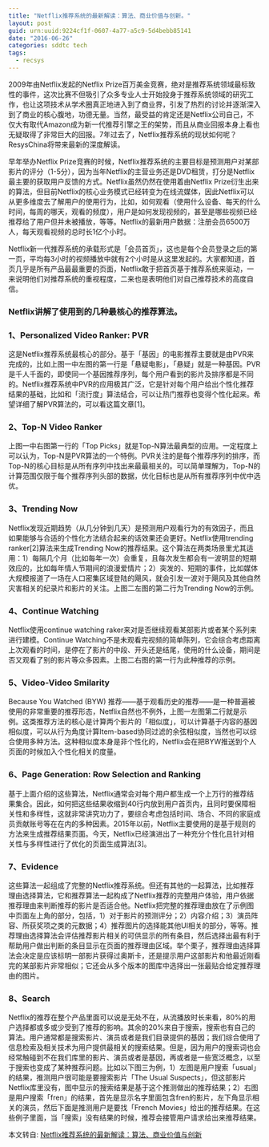 ```yaml
---
title: "Netflix推荐系统的最新解读：算法、商业价值与创新。"
layout: post
guid: urn:uuid:9224cf1f-0607-4a77-a5c9-5d4bebb85141
date: "2016-06-26"
categories: sddtc tech
tags:
  - recsys
---
```


2009年由Netflix发起的Netflix Prize百万美金竞赛，绝对是推荐系统领域最标致性的事件，这次比赛不但吸引了众多专业人士开始投身于推荐系统领域的研究工作，也让这项技术从学术圈真正地进入到了商业界，引发了热烈的讨论并逐渐深入到了商业的核心腹地，功德无量。当然，最受益的肯定还是Netflix公司自己，不仅大有取代Amazon成为新一代推荐引擎之王的架势，而且从商业回报本身上看也无疑取得了非常巨大的回报。7年过去了，Netflix推荐系统的现状如何呢？ResysChina将带来最新的深度解读。  

早年举办Netflix Prize竞赛的时候，Netflix推荐系统的主要目标是预测用户对某部影片的评分（1-5分），因为当年Netflix的主营业务还是DVD租赁，打分是Netflix最主要的获取用户反馈的方式。Netflix虽然仍然在使用着由Netflix Prize衍生出来的算法，但目前Netflix的核心业务模式已经转变为在线流媒体，因此Netflix可以从更多维度去了解用户的使用行为，比如，如何观看（使用什么设备、每天的什么时间，每周的哪天，观看的频度），用户是如何发现视频的，甚至是哪些视频已经推荐给了用户但并未被播放，等等。Netflix的最新用户数据：注册会员6500万人，每天观看视频的总时长1亿个小时。  

Netflix新一代推荐系统的承载形式是「会员首页」，这也是每个会员登录之后的第一页，平均每3小时的视频播放中就有2个小时是从这里发起的。大家都知道，首页几乎是所有产品最最重要的页面，Netflix敢于把首页基于推荐系统来驱动，一来说明他们对推荐系统的重视程度，二来也是表明他们对自己推荐技术的高度自信。  

### Netflix讲解了使用到的几种最核心的推荐算法。

### 1、Personalized Video Ranker: PVR
这是Netflix推荐系统最核心的部分。基于「基因」的电影推荐主要就是由PVR来完成的，比如上图一中左图的第一行是「悬疑电影」，「悬疑」就是一种基因。PVR是千人千面的，即使同一个基因推荐序列，每个用户看到的影片及排序都是不同的。Netflix推荐系统中PVR的应用极其广泛，它是针对每个用户给出个性化推荐结果的基础，比如和「流行度」算法结合，可以让热门推荐也变得个性化起来。希望详细了解PVR算法的，可以看这篇文章[1]。

### 2、Top-N Video Ranker
上图一中右图第一行的「Top Picks」就是Top-N算法最典型的应用。一定程度上可以认为，Top-N是PVR算法的一个特例。PVR关注的是每个推荐序列的排序，而Top-N的核心目标是从所有序列中找出来最最相关的。可以简单理解为，Top-N的计算范围仅限于每个推荐序列头部的数据，优化目标也是从所有推荐序列中优中选优。

### 3、Trending Now
Netflix发现近期趋势（从几分钟到几天）是预测用户观看行为的有效因子，而且如果能够与合适的个性化方法结合起来的话效果还会更好。Netflix使用trending ranker[2]算法来生成Trending Now的推荐结果。这个算法在两类场景里尤其适用：1）每隔几个月（比如每年一次）会重复，且每次发生都会有一波明显的短期效应的，比如每年情人节期间的浪漫爱情片；2）突发的、短期的事件，比如媒体大规模报道了一场在人口密集区域登陆的飓风，就会引发一波对于飓风及其他自然灾害相关的纪录片和影片的关注。上图二左图的第二行为Trending Now的示例。

### 4、Continue Watching
Netflix使用continue watching raker来对是否继续观看某部影片或者某个系列来进行建模。Continue Watching不是未观看完视频的简单陈列，它会综合考虑距离上次观看的时间，是停在了影片的中段、开头还是结尾，使用的什么设备，期间是否又观看了别的影片等众多因素。上图二右图的第一行为此种推荐的示例。

### 5、Video-Video Smilarity
Because You Watched (BYW) 推荐——基于观看历史的推荐——是一种普遍被使用的非常重要的推荐形态，Netflix自然也不例外，上图一左图第二行就是示例。这类推荐方法的核心是计算两个影片的「相似度」，可以计算基于内容的基因相似度，可以从行为角度计算Item-based协同过滤的余弦相似度，当然也可以综合使用多种方法。这种相似度本身是非个性化的，Netflix会在把BYW推送到个人页面的时候加入个性化相关的度量。

### 6、Page Generation: Row Selection and Ranking
基于上面介绍的这些算法，Netflix通常会对每个用户都生成一个上万行的推荐结果集合。因此，如何把这些结果收缩到40行内放到用户首页内，且同时要保障相关性和多样性，这就非常讲究功力了，要综合考虑包括时间、场合、不同的家庭成员贡献账号等在在内的多种因素。2015年以前，Netflix主要使用的是基于规则的方法来生成推荐结果页面。今天，Netflix已经演进出了一种充分个性化且针对相关性与多样性进行了优化的页面生成算法[3]。

### 7、Evidence
这些算法一起组成了完整的Netflix推荐系统。但还有其他的一起算法，比如推荐理由选择算法，它和推荐算法一起构成了Netflix推荐的完整用户体验，用户依据推荐理由来判断推荐的影片是否适合他。Netflix把完整的推荐理由放在了示例图中页面左上角的部分，包括，1）对于影片的预测评分；2）内容介绍；3）演员阵容、所获奖项之类的元数据；4）推荐图片的选择能其他UI相关的部分，等等。推荐理由选择算法会评估推荐影片相关的可供显示的所有条目，然后选择出最有利于帮助用户做出判断的条目显示在页面的推荐理由区域。举个栗子，推荐理由选择算法会决定是应该标明一部影片获得过奥斯卡，还是提示用户这部影片和他最近刚看完的某部影片非常相似；它还会从多个版本的图库中选择出一张最贴合给定推荐理由的图片。

### 8、Search
Netflix的推荐在整个产品里面可以说是无处不在，从流播放时长来看，80%的用户选择都或多或少受到了推荐的影响。其余的20%来自于搜索，搜索也有自己的算法。用户通常都是搜索影片、演员或者是我们目录提供的基因；我们综合使用了信息检索及相关技术为用户提供最相关的搜索结果。但是，因为用户的搜索词也会经常触碰到不在我们库里的影片、演员或者是基因，再或者是一些宽泛概念，以至于搜索也变成了某种推荐问题。比如以下图三为例，1）左图是用户搜索「usual」的结果，推测用户很可能是要搜索影片「The Usual Suspects」，但这部影片Netflix库里没有，图中显示的搜索结果是基于这个推测做出的推荐结果；2）右图是用户搜索「fren」的结果，首先是显示名字里面包含fren的影片，左下角显示相关的演员，然后下面是推测用户是要找「French Movies」给出的推荐结果。在这些例子里面，当「搜索」没有结果的时候，推荐会接管用户请求给出来推荐结果。



本文转自: [Netflix推荐系统的最新解读：算法、商业价值与创新](https://mp.weixin.qq.com/s?__biz=MzA4OTk5OTQzMg==&mid=2449231099&idx=1&sn=6ff30a52fbbe9d01ef022661c6325dc4)